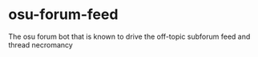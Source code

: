 # osu-forum-feed
The osu forum bot that is known to drive the off-topic subforum feed and thread necromancy
